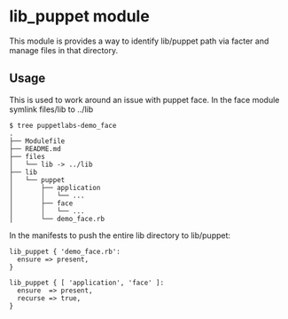 # lib_puppet module

This module is provides a way to identify lib/puppet path via facter and manage files in that directory.

## Usage

This is used to work around an issue with puppet face. In the face module symlink files/lib to ../lib

    $ tree puppetlabs-demo_face
    .
    ├── Modulefile
    ├── README.md
    ├── files
    │   └── lib -> ../lib
    ├── lib
    │   └── puppet
    │       ├── application
    │       │   └── ...
    │       ├── face
    │       │   └── ...
    │       └── demo_face.rb

In the manifests to push the entire lib directory to lib/puppet:

    lib_puppet { 'demo_face.rb':
      ensure => present,
    }

    lib_puppet { [ 'application', 'face' ]:
      ensure  => present,
      recurse => true,
    }
